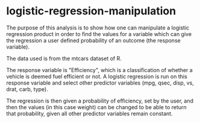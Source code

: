 # logistic-regression-manipulation

The purpose of this analysis is to show how one can manipulate a logistic regression product in order to find the values for a variable which can give the regression a user defined probability of an outcome (the response variable).

The data used is from the mtcars dataset of R.

The response variable is "Efficiency", which is a classification of whether a vehicle is deemed fuel efficient or not.
A logistic regression is run on this response variable and select other predictor variables (mpg, qsec, disp, vs, drat, carb, type). 

The regression is then given a probability of efficiency, set by the user, and then the values (in this case weight) can be changed to be able to return that probability, given all other predictor variables remain constant.
